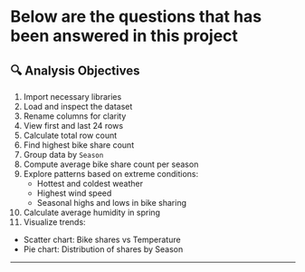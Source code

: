 # Below are the questions that has been answered in this project

## 🔍 Analysis Objectives

1. Import necessary libraries
2. Load and inspect the dataset
3. Rename columns for clarity
4. View first and last 24 rows
5. Calculate total row count
6. Find highest bike share count
7. Group data by `Season`
8. Compute average bike share count per season
9. Explore patterns based on extreme conditions:
   - Hottest and coldest weather
   - Highest wind speed
   - Seasonal highs and lows in bike sharing
10. Calculate average humidity in spring
11. Visualize trends:
   - Scatter chart: Bike shares vs Temperature
   - Pie chart: Distribution of shares by Season

---